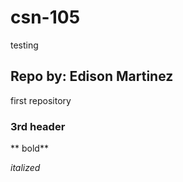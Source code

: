# csn-105
testing

## Repo by: Edison Martinez
first repository
### 3rd header

** bold**

*italized*
